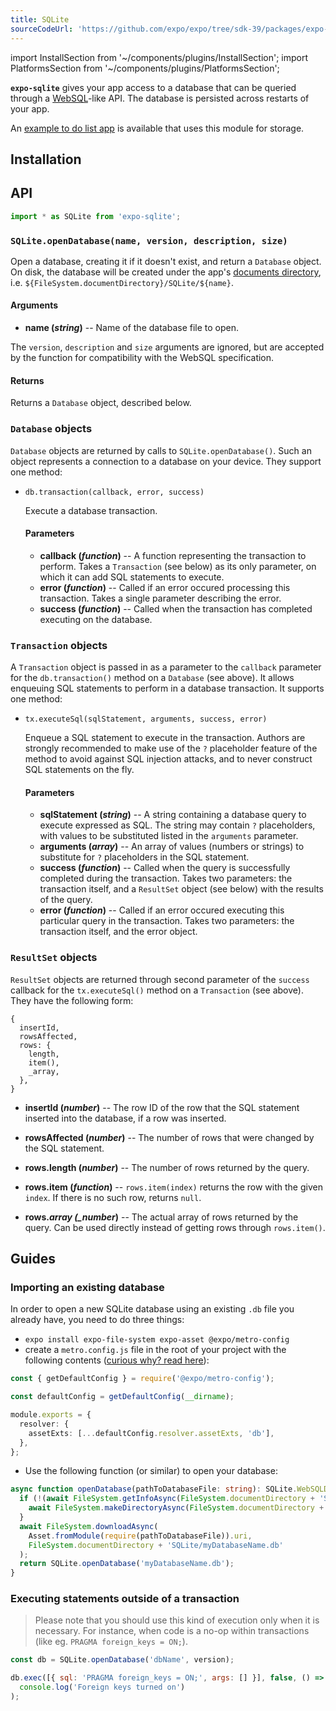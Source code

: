 ```yaml
---
title: SQLite
sourceCodeUrl: 'https://github.com/expo/expo/tree/sdk-39/packages/expo-sqlite'
---
```


import InstallSection from '~/components/plugins/InstallSection';
import PlatformsSection from '~/components/plugins/PlatformsSection';

**`expo-sqlite`** gives your app access to a database that can be queried through a [WebSQL](https://www.w3.org/TR/webdatabase/)-like API. The database is persisted across restarts of your app.

An [example to do list app](https://github.com/expo/examples/tree/master/with-sqlite) is available that uses this module for storage.

<PlatformsSection android emulator ios simulator />

## Installation

<InstallSection packageName="expo-sqlite" />

## API

```js
import * as SQLite from 'expo-sqlite';
```

### `SQLite.openDatabase(name, version, description, size)`

Open a database, creating it if it doesn't exist, and return a `Database` object. On disk, the database will be created under the app's [documents directory](filesystem.md), i.e. `${FileSystem.documentDirectory}/SQLite/${name}`.

#### Arguments

- **name (_string_)** -- Name of the database file to open.

The `version`, `description` and `size` arguments are ignored, but are accepted by the function for compatibility with the WebSQL specification.

#### Returns

Returns a `Database` object, described below.

### `Database` objects

`Database` objects are returned by calls to `SQLite.openDatabase()`. Such an object represents a connection to a database on your device. They support one method:

- `db.transaction(callback, error, success)`

  Execute a database transaction.

  #### Parameters

  - **callback (_function_)** -- A function representing the transaction to perform. Takes a `Transaction` (see below) as its only parameter, on which it can add SQL statements to execute.
  - **error (_function_)** -- Called if an error occured processing this transaction. Takes a single parameter describing the error.
  - **success (_function_)** -- Called when the transaction has completed executing on the database.

### `Transaction` objects

A `Transaction` object is passed in as a parameter to the `callback` parameter for the `db.transaction()` method on a `Database` (see above). It allows enqueuing SQL statements to perform in a database transaction. It supports one method:

- `tx.executeSql(sqlStatement, arguments, success, error)`

  Enqueue a SQL statement to execute in the transaction. Authors are strongly recommended to make use of the `?` placeholder feature of the method to avoid against SQL injection attacks, and to never construct SQL statements on the fly.

  #### Parameters

  - **sqlStatement (_string_)** -- A string containing a database query to execute expressed as SQL. The string may contain `?` placeholders, with values to be substituted listed in the `arguments` parameter.
  - **arguments (_array_)** -- An array of values (numbers or strings) to substitute for `?` placeholders in the SQL statement.
  - **success (_function_)** -- Called when the query is successfully completed during the transaction. Takes two parameters: the transaction itself, and a `ResultSet` object (see below) with the results of the query.
  - **error (_function_)** -- Called if an error occured executing this particular query in the transaction. Takes two parameters: the transaction itself, and the error object.

### `ResultSet` objects

`ResultSet` objects are returned through second parameter of the `success` callback for the `tx.executeSql()` method on a `Transaction` (see above). They have the following form:

```
{
  insertId,
  rowsAffected,
  rows: {
    length,
    item(),
    _array,
  },
}
```

- **insertId (_number_)** -- The row ID of the row that the SQL statement inserted into the database, if a row was inserted.

- **rowsAffected (_number_)** -- The number of rows that were changed by the SQL statement.

- **rows.length (_number_)** -- The number of rows returned by the query.

- **rows.item (_function_)** -- `rows.item(index)` returns the row with the given `index`. If there is no such row, returns `null`.

- **rows._array (\_number_)** -- The actual array of rows returned by the query. Can be used directly instead of getting rows through `rows.item()`.

## Guides

### Importing an existing database

In order to open a new SQLite database using an existing `.db` file you already have, you need to do three things:

- `expo install expo-file-system expo-asset @expo/metro-config`
- create a `metro.config.js` file in the root of your project with the following contents ([curious why? read here](../../../guides/customizing-metro.md#adding-more-file-extensions-to--assetexts)):

```ts
const { getDefaultConfig } = require('@expo/metro-config');

const defaultConfig = getDefaultConfig(__dirname);

module.exports = {
  resolver: {
    assetExts: [...defaultConfig.resolver.assetExts, 'db'],
  },
};
```

- Use the following function (or similar) to open your database:

```ts
async function openDatabase(pathToDatabaseFile: string): SQLite.WebSQLDatabase {
  if (!(await FileSystem.getInfoAsync(FileSystem.documentDirectory + 'SQLite')).exists) {
    await FileSystem.makeDirectoryAsync(FileSystem.documentDirectory + 'SQLite');
  }
  await FileSystem.downloadAsync(
    Asset.fromModule(require(pathToDatabaseFile)).uri,
    FileSystem.documentDirectory + 'SQLite/myDatabaseName.db'
  );
  return SQLite.openDatabase('myDatabaseName.db');
}
```

### Executing statements outside of a transaction

> Please note that you should use this kind of execution only when it is necessary. For instance, when code is a no-op within transactions (like eg. `PRAGMA foreign_keys = ON;`).

```js
const db = SQLite.openDatabase('dbName', version);

db.exec([{ sql: 'PRAGMA foreign_keys = ON;', args: [] }], false, () =>
  console.log('Foreign keys turned on')
);
```
